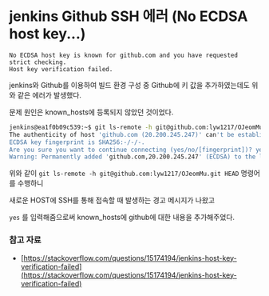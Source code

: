 # jenkins Github SSH 에러 (No ECDSA host key...)

```
No ECDSA host key is known for github.com and you have requested strict checking.
Host key verification failed.
```

jenkins와 Github를 이용하여 빌드 환경 구성 중 Github에 키 값을 추가하였는데도 위와 같은 에러가 발생했다.

문제 원인은 known_hosts에 등록되지 않았던 것이었다.

```bash
jenkins@ea1f0b09c539:~$ git ls-remote -h git@github.com:lyw1217/OJeomMu.git HEAD
The authenticity of host 'github.com (20.200.245.247)' can't be established.
ECDSA key fingerprint is SHA256:-/-/-.
Are you sure you want to continue connecting (yes/no/[fingerprint])? yes
Warning: Permanently added 'github.com,20.200.245.247' (ECDSA) to the list of known hosts.
```

위와 같이 `git ls-remote -h git@github.com:lyw1217/OJeomMu.git HEAD` 명령어를 수행하니

새로운 HOST에 SSH를 통해 접속할 때 발생하는 경고 메시지가 나왔고

`yes` 를 입력해줌으로써 known_hosts에 github에 대한 내용을 추가해주었다.

### 참고 자료
- [https://stackoverflow.com/questions/15174194/jenkins-host-key-verification-failed](https://stackoverflow.com/questions/15174194/jenkins-host-key-verification-failed)